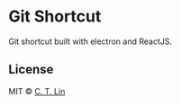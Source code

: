 # Git Shortcut

Git shortcut built with electron and ReactJS.

## License

MIT © [C. T. Lin](https://github.com/chentsulin)

